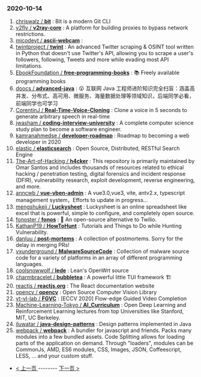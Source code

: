 ### 2020-10-14 
1. [
        chriswalz /
**bit**](https://github.com/chriswalz/bit) : Bit is a modern Git CLI
1. [
        v2fly /
**v2ray-core**](https://github.com/v2fly/v2ray-core) : A platform for building proxies to bypass network restrictions.
1. [
        micodeyt /
**ascii-webcam**](https://github.com/micodeyt/ascii-webcam) : 
1. [
        twintproject /
**twint**](https://github.com/twintproject/twint) : An advanced Twitter scraping & OSINT tool written in Python that doesn't use Twitter's API, allowing you to scrape a user's followers, following, Tweets and more while evading most API limitations.
1. [
        EbookFoundation /
**free-programming-books**](https://github.com/EbookFoundation/free-programming-books) : 📚 Freely available programming books
1. [
        doocs /
**advanced-java**](https://github.com/doocs/advanced-java) : 😮 互联网 Java 工程师进阶知识完全扫盲：涵盖高并发、分布式、高可用、微服务、海量数据处理等领域知识，后端同学必看，前端同学也可学习
1. [
        CorentinJ /
**Real-Time-Voice-Cloning**](https://github.com/CorentinJ/Real-Time-Voice-Cloning) : Clone a voice in 5 seconds to generate arbitrary speech in real-time
1. [
        jwasham /
**coding-interview-university**](https://github.com/jwasham/coding-interview-university) : A complete computer science study plan to become a software engineer.
1. [
        kamranahmedse /
**developer-roadmap**](https://github.com/kamranahmedse/developer-roadmap) : Roadmap to becoming a web developer in 2020
1. [
        elastic /
**elasticsearch**](https://github.com/elastic/elasticsearch) : Open Source, Distributed, RESTful Search Engine
1. [
        The-Art-of-Hacking /
**h4cker**](https://github.com/The-Art-of-Hacking/h4cker) : This repository is primarily maintained by Omar Santos and includes thousands of resources related to ethical hacking / penetration testing, digital forensics and incident response (DFIR), vulnerability research, exploit development, reverse engineering, and more.
1. [
        anncwb /
**vue-vben-admin**](https://github.com/anncwb/vue-vben-admin) : A vue3.0,vue3, vite, antv2.x, typescript management system，Efforts to update in progress...
1. [
        mengshukeji /
**Luckysheet**](https://github.com/mengshukeji/Luckysheet) : Luckysheet is an online spreadsheet like excel that is powerful, simple to configure, and completely open source.
1. [
        fonoster /
**fonos**](https://github.com/fonoster/fonos) : 🚀 An open-source alternative to Twilio.
1. [
        KathanP19 /
**HowToHunt**](https://github.com/KathanP19/HowToHunt) : Tutorials and Things to Do while Hunting Vulnerability.
1. [
        danluu /
**post-mortems**](https://github.com/danluu/post-mortems) : A collection of postmortems. Sorry for the delay in merging PRs!
1. [
        vxunderground /
**MalwareSourceCode**](https://github.com/vxunderground/MalwareSourceCode) : Collection of malware source code for a variety of platforms in an array of different programming languages.
1. [
        coolsnowwolf /
**lede**](https://github.com/coolsnowwolf/lede) : Lean's OpenWrt source
1. [
        charmbracelet /
**bubbletea**](https://github.com/charmbracelet/bubbletea) : A powerful little TUI framework 🏗
1. [
        reactjs /
**reactjs.org**](https://github.com/reactjs/reactjs.org) : The React documentation website
1. [
        opencv /
**opencv**](https://github.com/opencv/opencv) : Open Source Computer Vision Library
1. [
        vt-vl-lab /
**FGVC**](https://github.com/vt-vl-lab/FGVC) : [ECCV 2020] Flow-edge Guided Video Completion
1. [
        Machine-Learning-Tokyo /
**AI_Curriculum**](https://github.com/Machine-Learning-Tokyo/AI_Curriculum) : Open Deep Learning and Reinforcement Learning lectures from top Universities like Stanford, MIT, UC Berkeley.
1. [
        iluwatar /
**java-design-patterns**](https://github.com/iluwatar/java-design-patterns) : Design patterns implemented in Java
1. [
        webpack /
**webpack**](https://github.com/webpack/webpack) : A bundler for javascript and friends. Packs many modules into a few bundled assets. Code Splitting allows for loading parts of the application on demand. Through "loaders", modules can be CommonJs, AMD, ES6 modules, CSS, Images, JSON, Coffeescript, LESS, ... and your custom stuff. 

- [ < 上一页 ](https://github.com/able8/github-trending-daily-record/blob/master/2020-10-13.md) -------- [ 下一页 > ](https://github.com/able8/github-trending-daily-record/blob/master/2020-10-15.md)